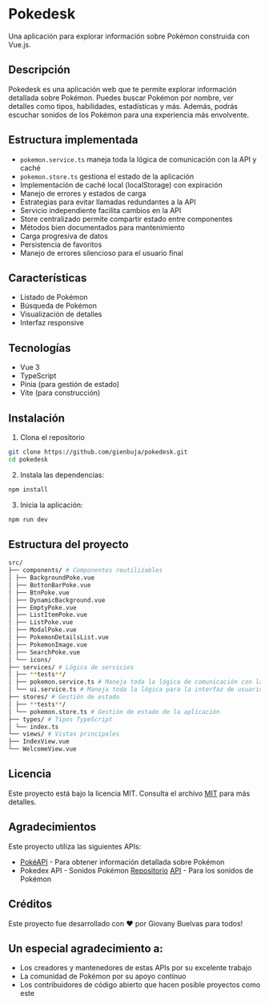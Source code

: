 # Pokedesk

Una aplicación para explorar información sobre Pokémon construida con Vue.js.

## Descripción

Pokedesk es una aplicación web que te permite explorar información detallada sobre Pokémon. Puedes buscar Pokémon por nombre, ver detalles como tipos, habilidades, estadísticas y más. Además, podrás escuchar sonidos de los Pokémon para una experiencia más envolvente.

## Estructura implementada

- `pokemon.service.ts` maneja toda la lógica de comunicación con la API y caché
- `pokemon.store.ts` gestiona el estado de la aplicación
- Implementación de caché local (localStorage) con expiración
- Manejo de errores y estados de carga
- Estrategias para evitar llamadas redundantes a la API
- Servicio independiente facilita cambios en la API
- Store centralizado permite compartir estado entre componentes
- Métodos bien documentados para mantenimiento
- Carga progresiva de datos
- Persistencia de favoritos
- Manejo de errores silencioso para el usuario final

## Características

- Listado de Pokémon
- Búsqueda de Pokémon
- Visualización de detalles
- Interfaz responsive

## Tecnologías

- Vue 3
- TypeScript
- Pinia (para gestión de estado)
- Vite (para construcción)

## Instalación

1. Clona el repositorio

```bash
git clone https://github.com/gienbuja/pokedesk.git
cd pokedesk
```

2. Instala las dependencias:

```bash
npm install
```

3. Inicia la aplicación:

```sh
npm run dev
```

## Estructura del proyecto

```bash
src/
├── components/ # Componentes reutilizables
│ ├── BackgroundPoke.vue
│ ├── BottonBarPoke.vue
│ ├── BtnPoke.vue
│ ├── DynamicBackground.vue
│ ├── EmptyPoke.vue
│ ├── ListItemPoke.vue
│ ├── ListPoke.vue
│ ├── ModalPoke.vue
│ ├── PokemonDetailsList.vue
│ ├── PokemonImage.vue
│ ├── SearchPoke.vue
│ └── icons/
├── services/ # Lógica de servicios
│ ├── **tests**/
│ ├── pokemon.service.ts # Maneja toda la lógica de comunicación con la API y caché
│ └── ui.service.ts # Maneja toda la lógica para la interfaz de usuario
├── stores/ # Gestión de estado
│ ├── **tests**/
│ └── pokemon.store.ts # Gestión de estado de la aplicación
├── types/ # Tipos TypeScript
│ └── index.ts
└── views/ # Vistas principales
├── IndexView.vue
└── WelcomeView.vue
```

## Licencia

Este proyecto está bajo la licencia MIT. Consulta el archivo [MIT](https://choosealicense.com/licenses/mit/) para más detalles.

## Agradecimientos

Este proyecto utiliza las siguientes APIs:

- [PokéAPI](https://pokeapi.co/) - Para obtener información detallada sobre Pokémon
- Pokedex API - Sonidos Pokémon [Repositorio](https://github.com/RodXorDevX/pokedex-api-sounds) [API](https://pokedex-api-sounds.onrender.com) - Para los sonidos de Pokémon

## Créditos

Este proyecto fue desarrollado con ❤️ por Giovany Buelvas para todos!

## Un especial agradecimiento a:

- Los creadores y mantenedores de estas APIs por su excelente trabajo
- La comunidad de Pokémon por su apoyo continuo
- Los contribuidores de código abierto que hacen posible proyectos como este
